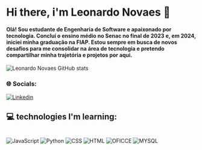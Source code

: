 # Hi there, i'm Leonardo Novaes 👋

#### Olá! Sou estudante de Engenharia de Software e apaixonado por tecnologia. Concluí o ensino médio no Senac no final de 2023 e, em 2024, iniciei minha graduação na FIAP. Estou sempre em busca de novos desafios para me consolidar na área de tecnologia e pretendo compartilhar minha trajetória e projetos por aqui.

![Leonardo Novaes GitHub stats](https://github-readme-stats.vercel.app/api?username=leonardonnovaes&show_icons=true&theme=radical)


### 🌐 Socials:

[![Linkedin](https://img.shields.io/badge/LinkedIn-0077B5?style=for-the-badge&logo=linkedin&logoColor=white)](https://www.linkedin.com/in/leonardo-novaes-64306a272/)


##  💻 technologies I'm learning:

<div style="display: inline_block"><br/>
  <img alt ="JavaScript" src="https://img.shields.io/badge/JavaScript-F7DF1E?style=for-the-badge&logo=javascript&logoColor=black">
  <img alt ="Python" src="https://img.shields.io/badge/Python-3776AB?style=for-the-badge&logo=python&logoColor=white">
  <img alt ="CSS" src="https://img.shields.io/badge/CSS3-1572B6?style=for-the-badge&logo=css3&logoColor=white">
  <img alt ="HTML" src="https://img.shields.io/badge/HTML5-E34F26?style=for-the-badge&logo=html5&logoColor=white">
  <img alt="OFICCE" src="https://img.shields.io/badge/Microsoft_Office-D83B01?style=for-the-badge&logo=microsoft-office&logoColor=white">
  <img alt="MYSQL" src="https://img.shields.io/badge/MySQL-005C84?style=for-the-badge&logo=mysql&logoColor=white">
</div>
